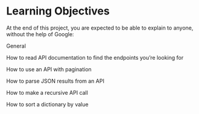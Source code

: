 # Learning Objectives
At the end of this project, you are expected to be able to explain to anyone, without the help of Google:

General

How to read API documentation to find the endpoints you’re looking for

How to use an API with pagination

How to parse JSON results from an API

How to make a recursive API call

How to sort a dictionary by value
